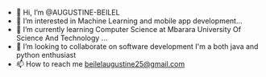 - 👋 Hi, I’m @AUGUSTINE-BEILEL
- 👀 I’m interested in Machine Learning and mobile app development...
- 🌱 I’m currently learning Computer Science at Mbarara University Of Science And Technology ...
- 💞️ I’m looking to collaborate on software development
I'm a both java and python enthusiast
- 📫 How to reach me beilelaugustine25@gmail.com

<!---
AUGUSTINE-BEILEL/AUGUSTINE-BEILEL is a ✨ special ✨ repository because its `README.md` (this file) appears on your GitHub profile.
You can click the Preview link to take a look at your changes.
--->
